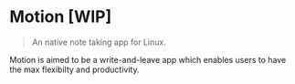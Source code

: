 # Motion [WIP]
> An native note taking app for Linux.

Motion is aimed to be a write-and-leave app which enables users to have the max flexibilty and productivity.

